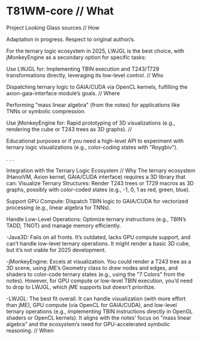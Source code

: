# T81WM-core // What
Project Looking Glass sources // How

Adaptation in progress. Respect to original author/s.

For the ternary logic ecosystem in 2025, LWJGL is the best choice,
with jMonkeyEngine as a secondary option for specific tasks:

Use LWJGL for:
Implementing TBIN execution and T243/T729 transformations directly,
leveraging its low-level control. // Who

Dispatching ternary logic to GAIA/CUDA via OpenCL kernels, fulfilling
the axion-gaia-interface module’s goals. // Where

Performing "mass linear algebra" (from the notes) for applications like
TNNs or symbolic compression.

Use jMonkeyEngine for:
Rapid prototyping of 3D visualizations (e.g., rendering the cube or T243
trees as 3D graphs). //

Educational purposes or if you need a high-level API to experiment with ternary
logic visualizations (e.g., color-coding states with "Roygbiv").

.   .   .

Integration with the Ternary Logic Ecosystem // Why
The ternary ecosystem (HanoiVM, Axion kernel, GAIA/CUDA interface) requires a 3D library that can:
Visualize Ternary Structures: Render T243 trees or T729 macros as 3D graphs, possibly with color-coded
states (e.g., -1, 0, 1 as red, green, blue).

Support GPU Compute: Dispatch TBIN logic to GAIA/CUDA for vectorized processing (e.g., linear algebra for TNNs).

Handle Low-Level Operations: Optimize ternary instructions (e.g., TBIN’s TADD, TNOT) and manage memory efficiently.

-Java3D: Fails on all fronts. It’s outdated, lacks GPU compute support, and can’t handle low-level ternary operations. It might render a basic 3D cube, but it’s not viable for 2025 development.

-jMonkeyEngine: Excels at visualization. You could render a T243 tree as a 3D scene, using jME’s Geometry class to draw
nodes and edges, and shaders to color-code ternary states (e.g., using the "7 Colors" from the notes). However, for GPU
compute or low-level TBIN execution, you’d need to drop to LWJGL, which jME supports but doesn’t prioritize.

-LWJGL: The best fit overall. It can handle visualization (with more effort than jME), GPU compute (via OpenCL for 
GAIA/CUDA), and low-level ternary operations (e.g., implementing TBIN instructions directly in OpenGL shaders or OpenCL
kernels). It aligns with the notes’ focus on "mass linear algebra" and the ecosystem’s need for GPU-accelerated 
symbolic reasoning. // When

